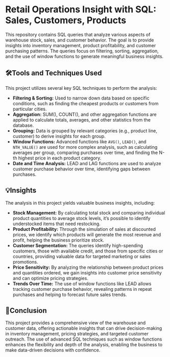# Retail Operations Insight with SQL: Sales, Customers, Products

This repository contains SQL queries that analyze various aspects of warehouse stock, sales, and customer behavior. The goal is to provide insights into inventory management, product profitability, and customer purchasing patterns. The queries focus on filtering, sorting, aggregation, and the use of window functions to generate meaningful business insights.

## 🛠️Tools and Techniques Used
This project utilizes several key SQL techniques to perform the analysis:
- **Filtering & Sorting:** Used to narrow down data based on specific conditions, such as finding the cheapest products or customers from particular cities.
- **Aggregation:** SUM(), COUNT(), and other aggregation functions are applied to calculate totals, averages, and other statistics from the database.
- **Grouping:** Data is grouped by relevant categories (e.g., product line, customer) to derive insights for each group.
- **Window Functions:** Advanced functions like `AVG()`, `LEAD()`, and `NTH_VALUE()` are used for more complex analysis, such as calculating averages per group, comparing purchases over time, and finding the N-th highest price in each product category.
- **Date and Time Analysis:** LEAD and LAG functions are used to analyze customer purchase behavior over time, identifying gaps between purchases.

## 💡Insights
The analysis in this project yields valuable business insights, including:
- **Stock Management:** By calculating total stock and comparing individual product quantities to average stock levels, it’s possible to identify understocked items that need restocking.
- **Product Profitability:** Through the simulation of sales at discounted prices, we identify which products will generate the most revenue and profit, helping the business prioritize stock.
- **Customer Segmentation:** The queries identify high-spending customers, those with available credit, and those from specific cities or countries, providing valuable data for targeted marketing or sales promotions.
- **Price Sensitivity:** By analyzing the relationship between product prices and quantities ordered, we gain insights into customer price sensitivity and can optimize pricing strategies.
- **Trends Over Time:** The use of window functions like LEAD allows tracking customer purchase behavior, revealing patterns in repeat purchases and helping to forecast future sales trends.

## 🏁Conclusion
This project provides a comprehensive view of the warehouse and customer data, offering actionable insights that can drive decision-making in inventory management, pricing strategies, and targeted customer outreach. The use of advanced SQL techniques such as window functions enhances the flexibility and depth of the analysis, enabling the business to make data-driven decisions with confidence.

